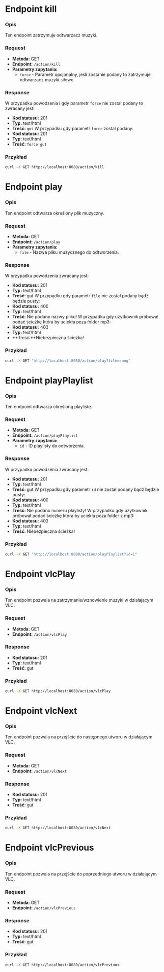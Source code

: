 # Endpoint kill

### Opis

Ten endpoint zatrzymuje odtwarzacz muzyki.

### Request

- **Metoda:** GET
- **Endpoint:** `/action/kill`
- **Parametry zapytania:**
  - `force` - Parametr opcjonalny, jeśli zostanie podany to zatrzymuje odtwarzacz muzyki siłowo.

### Response
W przypadku powodzenia i gdy parametr `force` nie został podany to zwracany jest:

- **Kod statusu:** 201
- **Typ:** text/html
- **Treść:** `gut`
W przypadku gdy parametr `force` został podany:
- **Kod statusu:** 201
- **Typ:** text/html
- **Treść:** `force gut`

### Przykład

```bash
curl -X GET http://localhost:8080/action/kill
```

# Endpoint play

### Opis

Ten endpoint odtwarza określony plik muzyczny.

### Request

- **Metoda:** GET
- **Endpoint:** `/action/play`
- **Parametry zapytania:**
  - `file` - Nazwa pliku muzycznego do odtworzenia.

### Response

W przypadku powodzenia zwracany jest:

- **Kod statusu:** 201
- **Typ:** text/html
- **Treść:** gut
W przypadku gdy parametr `file` nie został podany bądź będzie pusty:
- **Kod statusu:** 400
- **Typ:** text/html
- **Treść:** Nie podano nazwy pliku!
W przypadku gdy użytkownik próbował podać ścieżkę która by uciekła poza folder mp3:
- **Kod statusu:** 403
- **Typ:** text/html
- **Treść:**Niebezpieczna ścieżka!

### Przykład

```bash
curl -X GET "http://localhost:8080/action/play?file=song"
```

# Endpoint playPlaylist

### Opis

Ten endpoint odtwarza określoną playlistę.

### Request

- **Metoda:** GET
- **Endpoint:** `/action/playPlaylist`
- **Parametry zapytania:**
  - `id` - ID playlisty do odtworzenia.

### Response

W przypadku powodzenia zwracany jest:

- **Kod statusu:** 201
- **Typ:** text/html
- **Treść:** gut
W przypadku gdy parametr `id` nie został podany bądź będzie pusty:
- **Kod statusu:** 400
- **Typ:** text/html
- **Treść:** Nie podano numeru playlisty!
W przypadku gdy użytkownik próbował podać ścieżkę która by uciekła poza folder z mp3:
- **Kod statusu:** 403
- **Typ:** text/html
- **Treść:** Niebezpieczna ścieżka!

### Przykład

```bash
curl -X GET "http://localhost:8080/action/playPlaylist?id=1"
```

# Endpoint vlcPlay

### Opis

Ten endpoint pozwala na zatrzymanie/wznowienie muzyki w działającym VLC.

### Request

- **Metoda:** GET
- **Endpoint:** `/action/vlcPlay`

### Response

- **Kod statusu:** 201
- **Typ:** text/html
- **Treść:** gut

### Przykład

```bash
curl -X GET http://localhost:8080/action/vlcPlay
```

# Endpoint vlcNext

### Opis

Ten endpoint pozwala na przejście do następnego utworu w działającym VLC.
### Request

- **Metoda:** GET
- **Endpoint:** `/action/vlcNext`

### Response

- **Kod statusu:** 201
- **Typ:** text/html
- **Treść:** gut

### Przykład

```bash
curl -X GET http://localhost:8080/action/vlcNext
```

# Endpoint vlcPrevious

### Opis

Ten endpoint pozwala na przejście do poprzedniego utworu w działającym VLC.
### Request

- **Metoda:** GET
- **Endpoint:** `/action/vlcPrevious`

### Response

- **Kod statusu:** 201
- **Typ:** text/html
- **Treść:** gut

### Przykład

```bash
curl -X GET http://localhost:8080/action/vlcPrevious
```
